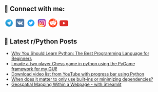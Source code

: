 ## 🔎 Connect with me:
[<img src="https://github.com/bullbesh/bullbesh/blob/main/images/Telegram.png" width="32" height="32" />](https://t.me/bullbesh)
[<img src="https://github.com/bullbesh/bullbesh/blob/main/images/VK.png" width="32" height="32" />](https://vk.com/bullbesh)
[<img src="https://github.com/bullbesh/bullbesh/blob/main/images/Twitter.png" width="32" height="32" />](https://twitter.com/bullbesh1)
[<img src="https://github.com/bullbesh/bullbesh/blob/main/images/Instagram.png" width="32" height="32" />](https://www.instagram.com/bullbesh)
[<img src="https://github.com/bullbesh/bullbesh/blob/main/images/Reddit.png" width="32" height="32" />](https://www.reddit.com/user/bullbesh)
[<img src="https://github.com/bullbesh/bullbesh/blob/main/images/YouTube.png" width="32" height="32" />](https://www.youtube.com/channel/UCtfjRs6uzgq5mfm8S06WTcg)

## 📕 Latest r/Python Posts
<!-- BLOG-POST-LIST:START -->
- [Why You Should Learn Python: The Best Programming Language for Beginners](https://www.reddit.com/r/Python/comments/12howwu/why_you_should_learn_python_the_best_programming/)
- [I made a two player Chess game in python using the PyGame framework for my GUI!](https://www.reddit.com/r/Python/comments/12ho95r/i_made_a_two_player_chess_game_in_python_using/)
- [Download video list from YouTube with progress bar using Python](https://www.reddit.com/r/Python/comments/12hnr61/download_video_list_from_youtube_with_progress/)
- [When does it matter to only use built-ins or minimizing dependencies?](https://www.reddit.com/r/Python/comments/12hmcc9/when_does_it_matter_to_only_use_builtins_or/)
- [Geospatial Mapping Within a Webpage - with Streamlit](https://www.reddit.com/r/Python/comments/12hky9m/geospatial_mapping_within_a_webpage_with_streamlit/)
<!-- BLOG-POST-LIST:END -->
